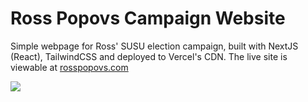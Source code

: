 # Ross Popovs Campaign Website
Simple webpage for Ross' SUSU election campaign, built with NextJS (React), TailwindCSS and deployed to Vercel's CDN.  The live site is viewable at [rosspopovs.com](https://rosspopovs.com/)

![](https://i.imgur.com/htYnHyn.png)